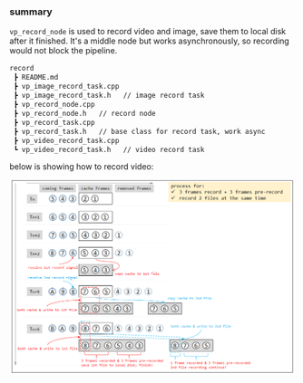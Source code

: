 
### summary ###

`vp_record_node` is used to record video and image, save them to local disk after it finished. It's a middle node but works asynchronously, so recording would not block the pipeline.
```
record
 ┣ README.md
 ┣ vp_image_record_task.cpp
 ┣ vp_image_record_task.h   // image record task
 ┣ vp_record_node.cpp
 ┣ vp_record_node.h   // record node
 ┣ vp_record_task.cpp
 ┣ vp_record_task.h   // base class for record task, work async
 ┣ vp_video_record_task.cpp
 ┗ vp_video_record_task.h   // video record task
```
below is showing how to record video:

![](../../doc/p5.png)